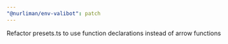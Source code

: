 ```yaml
---
"@nurliman/env-valibot": patch
---
```


Refactor presets.ts to use function declarations instead of arrow functions
